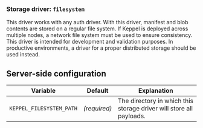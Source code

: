 <!--
SPDX-FileCopyrightText: 2025 SAP SE

SPDX-License-Identifier: Apache-2.0
-->

### Storage driver: `filesystem`

This driver works with any auth driver. With this driver, manifest and blob contents are stored on a regular file
system. If Keppel is deployed across multiple nodes, a network file system must be used to ensure consistency. This
driver is intended for development and validation purposes. In productive environments, a driver for a proper
distributed storage should be used instead.

## Server-side configuration

| Variable | Default | Explanation |
| -------- | ------- | ----------- |
| `KEPPEL_FILESYSTEM_PATH` | *(required)* | The directory in which this storage driver will store all payloads. |
